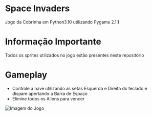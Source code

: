 # Space Invaders
 Jogo da Cobrinha em Python3.10 utilizando Pygame 2.1.1

 # Informação Importante
 Todos os sprites utilizados no jogo estão presentes neste repositório
 
 # Gameplay
 - Controle a nave utilizando as setas Esquerda e Direita do teclado e dispare apertando a Barra de Espaço 
 - Elimine todos os Aliens para vencer 

 ![Imagem do Jogo](https://user-images.githubusercontent.com/115511374/196170717-60742732-c9c2-4110-9f11-c06141dc5d92.png)
